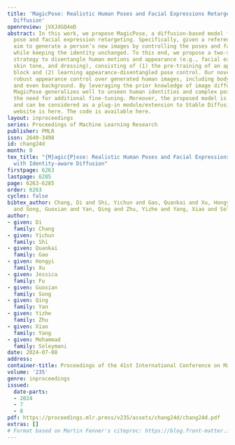 ```yaml
---
title: 'MagicPose: Realistic Human Poses and Facial Expressions Retargeting with Identity-aware
  Diffusion'
openreview: jVXJdGQ4eD
abstract: In this work, we propose MagicPose, a diffusion-based model for 2D human
  pose and facial expression retargeting. Specifically, given a reference image, we
  aim to generate a person’s new images by controlling the poses and facial expressions
  while keeping the identity unchanged. To this end, we propose a two-stage training
  strategy to disentangle human motions and appearance (e.g., facial expressions,
  skin tone, and dressing), consisting of (1) the pre-training of an appearance-control
  block and (2) learning appearance-disentangled pose control. Our novel design enables
  robust appearance control over generated human images, including body, facial attributes,
  and even background. By leveraging the prior knowledge of image diffusion models,
  MagicPose generalizes well to unseen human identities and complex poses without
  the need for additional fine-tuning. Moreover, the proposed model is easy to use
  and can be considered as a plug-in module/extension to Stable Diffusion. The project
  website is here. The code is available here.
layout: inproceedings
series: Proceedings of Machine Learning Research
publisher: PMLR
issn: 2640-3498
id: chang24d
month: 0
tex_title: "{M}agic{P}ose: Realistic Human Poses and Facial Expressions Retargeting
  with Identity-aware Diffusion"
firstpage: 6263
lastpage: 6285
page: 6263-6285
order: 6263
cycles: false
bibtex_author: Chang, Di and Shi, Yichun and Gao, Quankai and Xu, Hongyi and Fu, Jessica
  and Song, Guoxian and Yan, Qing and Zhu, Yizhe and Yang, Xiao and Soleymani, Mohammad
author:
- given: Di
  family: Chang
- given: Yichun
  family: Shi
- given: Quankai
  family: Gao
- given: Hongyi
  family: Xu
- given: Jessica
  family: Fu
- given: Guoxian
  family: Song
- given: Qing
  family: Yan
- given: Yizhe
  family: Zhu
- given: Xiao
  family: Yang
- given: Mohammad
  family: Soleymani
date: 2024-07-08
address:
container-title: Proceedings of the 41st International Conference on Machine Learning
volume: '235'
genre: inproceedings
issued:
  date-parts:
  - 2024
  - 7
  - 8
pdf: https://proceedings.mlr.press/v235/assets/chang24d/chang24d.pdf
extras: []
# Format based on Martin Fenner's citeproc: https://blog.front-matter.io/posts/citeproc-yaml-for-bibliographies/
---
```

